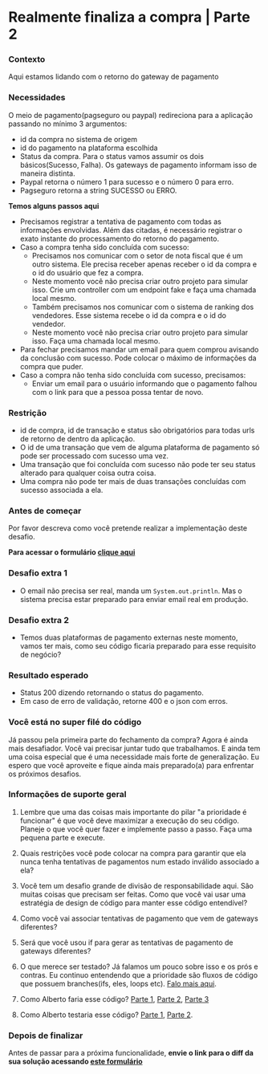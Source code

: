 # Realmente finaliza a compra | Parte 2

### Contexto

Aqui estamos lidando com o retorno do gateway de pagamento

### Necessidades

O meio de pagamento(pagseguro ou paypal) redireciona para a aplicação passando no mínimo 3 argumentos:

*   id da compra no sistema de origem
*   id do pagamento na plataforma escolhida
*   Status da compra. Para o status vamos assumir os dois básicos(Sucesso, Falha). Os gateways de pagamento informam isso de maneira distinta.
*   Paypal retorna o número 1 para sucesso e o número 0 para erro.
*   Pagseguro retorna a string SUCESSO ou ERRO.

**Temos alguns passos aqui**

*   Precisamos registrar a tentativa de pagamento com todas as informações envolvidas. Além das citadas, é necessário registrar o exato instante do processamento do retorno do pagamento.
*   Caso a compra tenha sido concluída com sucesso:
    *   Precisamos nos comunicar com o setor de nota fiscal que é um outro sistema. Ele precisa receber apenas receber o id da compra e o id do usuário que fez a compra.
    *   Neste momento você não precisa criar outro projeto para simular isso. Crie um controller com um endpoint fake e faça uma chamada local mesmo.
    *   Também precisamos nos comunicar com o sistema de ranking dos vendedores. Esse sistema recebe o id da compra e o id do vendedor.
    *   Neste momento você não precisa criar outro projeto para simular isso. Faça uma chamada local mesmo.
*   Para fechar precisamos mandar um email para quem comprou avisando da conclusão com sucesso. Pode colocar o máximo de informações da compra que puder.
*   Caso a compra não tenha sido concluída com sucesso, precisamos:
    *   Enviar um email para o usuário informando que o pagamento falhou com o link para que a pessoa possa tentar de novo.

### Restrição

*   id de compra, id de transação e status são obrigatórios para todas urls de retorno de dentro da aplicação.
*   O id de uma transação que vem de alguma plataforma de pagamento só pode ser processado com sucesso uma vez.
*   Uma transação que foi concluída com sucesso não pode ter seu status alterado para qualquer coisa outra coisa.
*   Uma compra não pode ter mais de duas transações concluídas com sucesso associada a ela.

### Antes de começar

Por favor descreva como você pretende realizar a implementação deste desafio. 
  
  **Para acessar o formulário [clique aqui](https://forms.gle/j6XtD48eEAFCi7rW7)**

### Desafio extra 1

*   O email não precisa ser real, manda um ```System.out.println```. Mas o sistema precisa estar preparado para enviar email real em produção.

### Desafio extra 2

*   Temos duas plataformas de pagamento externas neste momento, vamos ter mais, como seu código ficaria preparado para esse requisito de negócio?


### Resultado esperado

*   Status 200 dizendo retornando o status do pagamento.
*   Em caso de erro de validação, retorne 400 e o json com erros.

### Você está no super filé do código

Já passou pela primeira parte do fechamento da compra? Agora é ainda mais desafiador. Você vai precisar juntar tudo que trabalhamos. E ainda tem uma coisa especial que é uma necessidade mais forte de generalização. Eu espero que você aproveite e fique ainda mais preparado(a) para enfrentar os próximos desafios. 

### Informações de suporte geral

1.  Lembre que uma das coisas mais importante do pilar "a prioridade é funcionar" é que você deve maximizar a execução do seu código. Planeje o que você quer fazer e implemente passo a passo. Faça uma pequena parte e execute.
 
2.  Quais restrições você pode colocar na compra para garantir que ela nunca tenha tentativas de pagamentos num estado inválido associado a ela? 

3.  Você tem um desafio grande de divisão de responsabilidade aqui. São muitas coisas que precisam ser feitas. Como que você vai usar uma estratégia de design de código para manter esse código entendível?

4.  Como você vai associar tentativas de pagamento que vem de gateways diferentes?

5.  Será que você usou if para gerar as tentativas de pagamento de gateways diferentes?

6.  O que merece ser testado? Já falamos um pouco sobre isso e os prós e contras. Eu continuo entendendo que a prioridade são fluxos de código que possuem branches(ifs, eles, loops etc). [Falo mais aqui](https://youtu.be/vCnhwbkX3EA). 

7.  Como Alberto faria esse código? [Parte 1](https://youtu.be/b5vUoPygtv4), [Parte 2](https://youtu.be/_QYVYx2ENDQ), [Parte 3](https://youtu.be/AAugW3C54Cs)

8. Como Alberto testaria esse código? [Parte 1](https://youtu.be/zFRUxyz7FCA), [Parte 2](https://youtu.be/F67IG4B8oC4). 

### Depois de finalizar

Antes de passar para a próxima funcionalidade, **envie o link para o diff da sua solução acessando [este formulário](https://forms.gle/nX3FjSe2BbDKbNft6)**


